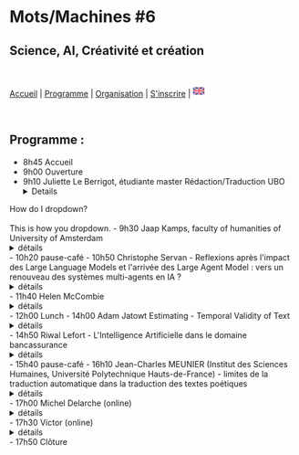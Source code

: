 # Mots/Machines #6 
## Science, AI, Créativité et création

<br>

[Accueil](https://motsmachines.github.io/2024/fr) | [Programme](https://motsmachines.github.io/2024/fr/program) | [Organisation](https://motsmachines.github.io/2024/fr/orga) | [S'inscrire](https://motsmachines.github.io/2024/fr/registration) | [<img src="EN.png" width="20">](https://motsmachines.github.io/2024/en/program)

<br>

## Programme :

- 8h45 Accueil
- 9h00 Ouverture
- 9h10 Juliette Le Berrigot, étudiante master Rédaction/Traduction UBO
          <br><details>
<summary>How do I dropdown?</summary>
<br>
This is how you dropdown.
</details>
- 9h30 Jaap Kamps, faculty of humanities of University of Amsterdam
          <br><details><summary> détails </summary>aaaaaa</details>
- 10h20 pause-café
- 10h50 Christophe Servan - Reflexions après l'impact des Large Language Models et l'arrivée des Large Agent Model : vers un renouveau des systèmes multi-agents en IA ?
          <br><details><summary> détails </summary>aaaaaa</details>
- 11h40 Helen McCombie
          <br><details><summary> détails </summary>aaaaaa</details>
- 12h00 Lunch
- 14h00 Adam Jatowt Estimating - Temporal Validity of Text
          <br><details><summary> détails </summary>aaaaaa</details>
- 14h50 Riwal Lefort - L'Intelligence Artificielle dans le domaine bancassurance
          <br><details><summary> détails </summary>aaaaaa</details>
- 15h40 pause-café
- 16h10 Jean-Charles MEUNIER (Institut des Sciences Humaines, Université Polytechnique Hauts-de-France) - limites de la traduction automatique dans la traduction des textes poétiques
          <br><details><summary> détails </summary>aaaaaa</details>
- 17h00 Michel Delarche (online)
          <br><details><summary> détails </summary>aaaaaa</details>
- 17h30 Victor (online)
          <br><details><summary> détails </summary>aaaaaa</details>
- 17h50 Clôture

